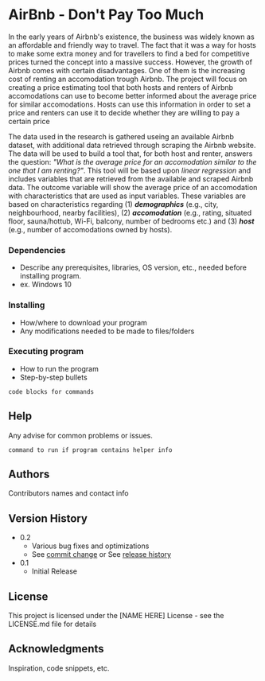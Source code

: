 # AirBnb - Don't Pay Too Much

In the early years of Airbnb's existence, the business was widely known as an affordable and friendly way to travel. The fact that it was a way for hosts to make some extra money and for travellers to find a bed for competitive prices turned the concept into a massive success. However, the growth of Airbnb comes with certain disadvantages. One of them is the increasing cost of renting an accomodation trough Airbnb. The project will focus on creating a price estimating tool that both hosts and renters of Airbnb accomodations can use to become better informed about the average price for similar accomodations. Hosts can use this information in order to set a price and renters can use it to decide whether they are willing to pay a certain price

The data used in the research is gathered useing an available Airbnb dataset, with additional data retrieved through scraping the Airbnb website. The data will be used to build a tool that, for both host and renter, answers the question: *"What is the average price for an accomodation similar to the one that I am renting?"*. This tool will be based upon *linear regression* and includes variables that are retrieved from the available and scraped Airbnb data. The outcome variable will show the average price of an accomodation with characteristics that are used as input variables. These variables are based on characteristics regarding (1) ***demographics*** (e.g., city, neighbourhood, nearby facilities), (2) ***accomodation*** (e.g., rating, situated floor, sauna/hottub, Wi-Fi, balcony, number of bedrooms etc.) and (3) ***host*** (e.g., number of accomodations owned by hosts). 



### Dependencies

* Describe any prerequisites, libraries, OS version, etc., needed before installing program.
* ex. Windows 10

### Installing

* How/where to download your program
* Any modifications needed to be made to files/folders

### Executing program

* How to run the program
* Step-by-step bullets
```
code blocks for commands
```

## Help

Any advise for common problems or issues.
```
command to run if program contains helper info
```

## Authors

Contributors names and contact info

## Version History

* 0.2
    * Various bug fixes and optimizations
    * See [commit change]() or See [release history]()
* 0.1
    * Initial Release

## License

This project is licensed under the [NAME HERE] License - see the LICENSE.md file for details

## Acknowledgments

Inspiration, code snippets, etc.
